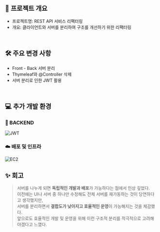 <br/>

## 📌 프로젝트 개요

- 프로젝트명: REST API 서비스 리팩터링  
- 개요: 클라이언트와 서버를 분리하여 구조를 개선하기 위한 리팩터링



<br/>

## 🛠️ 주요 변경 사항

 - Front - Back 서버 분리
 - Thymeleaf와 @Controller 삭제
 - 서버 분리로 인한 JWT 활용

<br/>

## 💻 추가 개발 환경

### 🧠 BACKEND
![JWT](https://img.shields.io/badge/JWT-000000?style=flat-square&logo=jsonwebtokens&logoColor=white)

### ☁️ 배포 및 인프라
![EC2](https://img.shields.io/badge/AWS_EC2-FF9900?style=flat-square&logo=amazon-ec2&logoColor=white)

## ✨ 회고

> 서버를 나누게 되면 **독립적인 개발과 배포**가 가능하다는 점에서 인상 깊었다.  
> 이전에는 UI나 서버 중 하나만 수정해도 전체 서버를 재가동하는 것이 당연하다고 생각했지만,  
> 서버를 분리하면서 **결합도가 낮아지고 효율적인 운영**이 가능해지는 것을 체감했다.  
> 앞으로도 효율적인 개발 및 운영을 위해 이런 구조적 분리를 적극적으로 고려해야겠다고 느꼈다.
